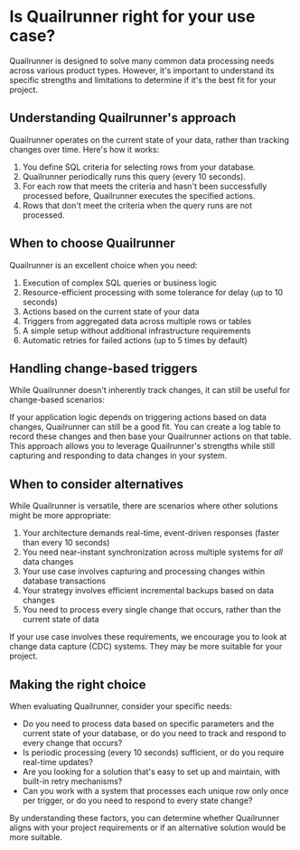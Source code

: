 # Is Quailrunner right for your use case?

Quailrunner is designed to solve many common data processing needs across various product types. However, it's important to understand its specific strengths and limitations to determine if it's the best fit for your project.

## Understanding Quailrunner's approach

Quailrunner operates on the current state of your data, rather than tracking changes over time. Here's how it works:

1. You define SQL criteria for selecting rows from your database.
2. Quailrunner periodically runs this query (every 10 seconds).
3. For each row that meets the criteria and hasn't been successfully processed before, Quailrunner executes the specified actions.
4. Rows that don't meet the criteria when the query runs are not processed.

## When to choose Quailrunner

Quailrunner is an excellent choice when you need:

1. Execution of complex SQL queries or business logic
2. Resource-efficient processing with some tolerance for delay (up to 10 seconds)
3. Actions based on the current state of your data
4. Triggers from aggregated data across multiple rows or tables
5. A simple setup without additional infrastructure requirements
6. Automatic retries for failed actions (up to 5 times by default)

## Handling change-based triggers

While Quailrunner doesn't inherently track changes, it can still be useful for change-based scenarios:

If your application logic depends on triggering actions based on data changes, Quailrunner can still be a good fit. You can create a log table to record these changes and then base your Quailrunner actions on that table. This approach allows you to leverage Quailrunner's strengths while still capturing and responding to data changes in your system.

## When to consider alternatives

While Quailrunner is versatile, there are scenarios where other solutions might be more appropriate:

1. Your architecture demands real-time, event-driven responses (faster than every 10 seconds)
2. You need near-instant synchronization across multiple systems for _all_ data changes
3. Your use case involves capturing and processing changes within database transactions
4. Your strategy involves efficient incremental backups based on data changes
5. You need to process every single change that occurs, rather than the current state of data

If your use case involves these requirements, we encourage you to look at change data capture (CDC) systems. They may be more suitable for your project.

## Making the right choice

When evaluating Quailrunner, consider your specific needs:

- Do you need to process data based on specific parameters and the current state of your database, or do you need to track and respond to every change that occurs?
- Is periodic processing (every 10 seconds) sufficient, or do you require real-time updates?
- Are you looking for a solution that's easy to set up and maintain, with built-in retry mechanisms?
- Can you work with a system that processes each unique row only once per trigger, or do you need to respond to every state change?

By understanding these factors, you can determine whether Quailrunner aligns with your project requirements or if an alternative solution would be more suitable.
